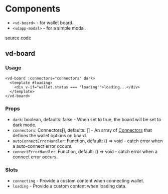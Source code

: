 # Components

- `<vd-board>` - for wallet board.
- `<vdapp-modal>` - for a simple modal.

[source code](https://github.com/chnejohnson/vue-dapp/tree/main/src/components)

## vd-board

### Usage
```vue
<vd-board :connectors="connectors" dark>
  <template #loading>
    <div v-if="wallet.status === 'loading'">loading...</div>
  </template>
</vd-board>
```

### Props

- `dark`: boolean, defaults: false - When set to true, the board will be set to dark mode.
- `connectors`: Connectors[], defaults: [] - An array of [Connectors](/api/connectors.html) that defines the wallet options on board.
- `autoConnectErrorHandler`: Function, default: () => void - catch error when a auto-connect error occurs.
- `connectErrorHandler`: Function, default: () => void - catch error when a connect error occurs.
### Slots

- `connecting` - Provide a custom content when connecting wallet.
- `loading` - Provide a custom content when loading data.
